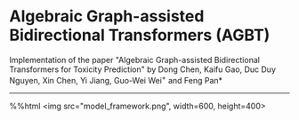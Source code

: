 # Algebraic Graph-assisted Bidirectional Transformers (AGBT)

Implementation of the paper "Algebraic Graph-assisted Bidirectional Transformers for Toxicity Prediction" by Dong Chen, Kaifu Gao, Duc Duy Nguyen, Xin Chen, Yi Jiang, Guo-Wei Wei<sup>+</sup> and Feng Pan\*

---

%%html
<img src="model_framework.png", width=600, height=400>